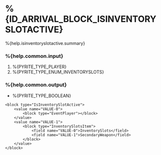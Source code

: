 # %{ID_ARRIVAL_BLOCK_ISINVENTORYSLOTACTIVE}

%{help.isinventoryslotactive.summary}

### %{help.common.input}

1. %{PYRITE_TYPE_PLAYER}
2. %{PYRITE_TYPE_ENUM_INVENTORYSLOTS}

### %{help.common.output}

-   %{PYRITE_TYPE_BOOLEAN}

```
<block type="IsInventorySlotActive">
    <value name="VALUE-0">
        <block type="EventPlayer"></block>
    </value>
    <value name="VALUE-1">
        <block type="InventorySlotsItem">
            <field name="VALUE-0">InventorySlots</field>
            <field name="VALUE-1">SecondaryWeapon</field>
        </block>
    </value>
</block>
```
